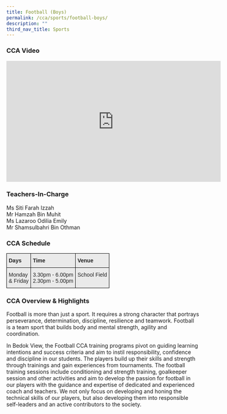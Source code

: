 ```yaml
---
title: Football (Boys)
permalink: /cca/sports/football-boys/
description: ""
third_nav_title: Sports
---
```

### CCA Video

<div class="bp-youtube">

<iframe width="560" height="315" src="https://www.youtube.com/embed/HkENbpUFPnM" title="YouTube video player" frameborder="0" allow="accelerometer; autoplay; clipboard-write; encrypted-media; gyroscope; picture-in-picture" allowfullscreen></iframe>

</div>

### Teachers-In-Charge

Ms Siti Farah Izzah <br>
Mr Hamzah Bin Muhit <br>
Ms Lazaroo Odilia Emily <br>
Mr Shamsulbahri Bin Othman


### CCA Schedule

<style type="text/css">
.tg  {border-collapse:collapse;border-spacing:0;}
.tg td{border-color:black;border-style:solid;border-width:1px;font-family:Arial, sans-serif;font-size:14px;
  overflow:hidden;padding:10px 5px;word-break:normal;}
.tg th{border-color:black;border-style:solid;border-width:1px;font-family:Arial, sans-serif;font-size:14px;
  font-weight:normal;overflow:hidden;padding:10px 5px;word-break:normal;}
.tg .tg-y7qa{background-color:#EAEAEA;color:#222;text-align:left;vertical-align:top}
.tg .tg-rj1p{background-color:#EAEAEA;color:#222;font-weight:bold;text-align:left;vertical-align:top}
</style>
<table class="tg">
<thead>
  <tr>
    <th class="tg-rj1p">Days</th>
    <th class="tg-rj1p">Time</th>
    <th class="tg-rj1p">Venue</th>
  </tr>
</thead>
<tbody>
  <tr>
    <td class="tg-y7qa">Monday<br>&amp; Friday</td>
    <td class="tg-y7qa">3.30pm - 6.00pm<br>2.30pm - 5.00pm</td>
    <td class="tg-y7qa">School Field</td>
  </tr>
</tbody>
</table>

### CCA Overview & Highlights

Football is more than just a sport. It requires a strong character that portrays perseverance, determination, discipline, resilience and teamwork. Football is a team sport that builds body and mental strength, agility and coordination.

In Bedok View, the Football CCA training programs pivot on guiding learning intentions and success criteria and aim to instil responsibility, confidence and discipline in our students. The players build up their skills and strength through trainings and gain experiences from tournaments. The football training sessions include conditioning and strength training, goalkeeper session and other activities and aim to develop the passion for football in our players with the guidance and expertise of dedicated and experienced coach and teachers. We not only focus on developing and honing the technical skills of our players, but also developing them into responsible self-leaders and an active contributors to the society.
